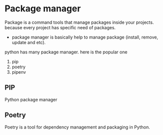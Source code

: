 # Package manager

Package is a command tools that manage packages inside your projects. because every project has specific need of packages.

- package manager is basically help to manage package (install, remove, update and etc).

python has many package manager. here is the popular one

1. pip
2. poetry
3. pipenv

## PIP

Python package manager

## Poetry

Poetry is a tool for dependency management and packaging in Python.